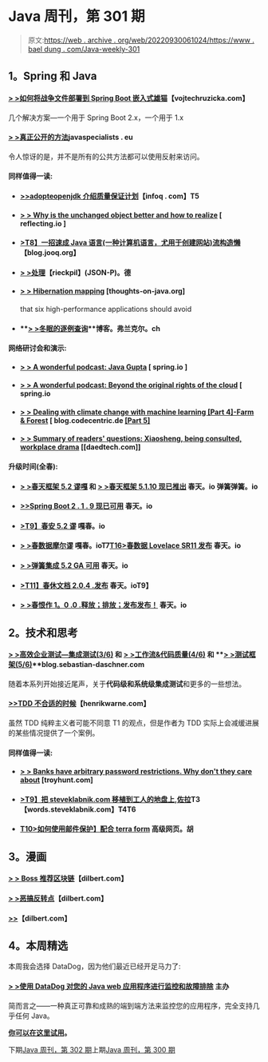 # Java 周刊，第 301 期

> 原文:[https://web . archive . org/web/20220930061024/https://www . bael dung . com/Java-weekly-301](https://web.archive.org/web/20220930061024/https://www.baeldung.com/java-weekly-301)

## **1。Spring 和 Java**

#### **[> >如何将战争文件部署到 Spring Boot 嵌入式雄猫](https://web.archive.org/web/20220701011107/https://www.vojtechruzicka.com/spring-boot-add-war-to-embedded-tomcat/)**【vojtechruzicka.com】

几个解决方案—一个用于 Spring Boot 2.x，一个用于 1.x

#### [**> >真正公开的方法**](https://web.archive.org/web/20220701011107/https://www.javaspecialists.eu/archive/Issue273.html)javaspecialists . eu

令人惊讶的是，并不是所有的公共方法都可以使用反射来访问。

#### **同样值得一读:**

*   #### [**>>adopteopenjdk 介绍质量保证计划**](https://web.archive.org/web/20220701011107/https://www.infoq.com/news/2019/09/adoptopenjdk-quality/?utm_campaign=infoq_content&utm_source=infoq&utm_medium=feed&utm_term=Java)【infoq . com】T5

*   #### **[> > Why is the unchanged object better and how to realize](https://web.archive.org/web/20220701011107/https://reflectoring.io/java-immutables/)** [ reflecting.io ]

*   #### **[>T8】一招速成 Java 语言(一种计算机语言，尤用于创建网站)流构造懒](https://web.archive.org/web/20220701011107/https://blog.jooq.org/2019/09/30/a-quick-trick-to-make-a-java-stream-construction-lazy/)** 【blog.jooq.org】

*   #### **[> >处理](https://web.archive.org/web/20220701011107/https://rieckpil.de/whatis-json-processing-json-p/)**【rieckpil】(JSON-P)。德

*   #### **[> > Hibernation mapping](https://web.archive.org/web/20220701011107/https://thoughts-on-java.org/6-hibernate-mappings-you-should-avoid-for-high-performance-applications/)** [thoughts-on-java.org]

    that six high-performance applications should avoid
*   #### **[> >冬眠的逐例查询](https://web.archive.org/web/20220701011107/https://blog.frankel.ch/hibernate-query-by-example/)**博客。弗兰克尔。ch

#### **网络研讨会和演示:**

*   #### **[> > A wonderful podcast: Java Gupta](https://web.archive.org/web/20220701011107/https://spring.io/blog/2019/09/27/a-bootiful-podcast-java-champion-and-jetbrains-developer-advocate-mala-gupta)** [ spring.io ]

*   #### **[> > A wonderful podcast: Beyond the original rights of the cloud](https://web.archive.org/web/20220701011107/https://www.infoq.com/presentations/opa-spring-boot-hocon/)** [ spring.io

*   #### **[> > Dealing with climate change with machine learning [Part 4]-Farm & Forest](https://web.archive.org/web/20220701011107/https://blog.codecentric.de/en/2019/09/tackling-climate-change-with-machine-learning-farms-forests/)** [ blog.codecentric.de **[[Part 5]](https://web.archive.org/web/20220701011107/https://blog.codecentric.de/en/2019/09/tackling-climate-change-with-machine-learning-industry-carbon-dioxide-removal/)**

*   #### [**> > Summary of readers' questions: Xiaosheng, being consulted, workplace drama**](https://web.archive.org/web/20220701011107/https://daedtech.com/reader-question-round-up-niches-being-consultative-and-career-plays/) [[daedtech.com]]

#### **升级时间(全春):**

*   #### [**> >春天框架 5.2 谬嘎**](https://web.archive.org/web/20220701011107/https://spring.io/blog/2019/09/30/spring-framework-5-2-goes-ga) 和 [**> >春天框架 5.1.10 现已推出**](https://web.archive.org/web/20220701011107/https://spring.io/blog/2019/09/28/spring-framework-5-1-10-available-now) 春天。io 弹簧弹簧。io

*   #### **[>>Spring Boot 2 . 1 . 9 现已可用](https://web.archive.org/web/20220701011107/https://spring.io/blog/2019/10/02/spring-boot-2-1-9-available-now)** 春天。io

*   #### **[>T9】春安 5.2 谬](https://web.archive.org/web/20220701011107/https://spring.io/blog/2019/10/01/spring-security-5-2-goes-ga)** 嘎春。io

*   #### **[> >春数据摩尔谬](https://web.archive.org/web/20220701011107/https://spring.io/blog/2019/10/01/spring-data-moore-goes-ga)** 嘎春。ioT7[T16>春数据 Lovelace SR11 发布](https://web.archive.org/web/20220701011107/https://spring.io/blog/2019/09/30/spring-data-lovelace-sr11-released) 春天。io

*   #### **[> >弹簧集成 5.2 GA 可用](https://web.archive.org/web/20220701011107/https://spring.io/blog/2019/10/02/spring-integration-5-2-ga-available)** 春天。io

*   #### **[**>T11】春休文档 2.0.4 .发布**](https://web.archive.org/web/20220701011107/https://spring.io/blog/2019/09/30/spring-rest-docs-2-0-4-release)** 春天。ioT9】

*   #### **[> >春恨作 1。0 .0 .释放；排放；发布发布！](https://web.archive.org/web/20220701011107/https://spring.io/blog/2019/09/30/spring-hateoas-1-0-0-release-is-released)** 春天。io

## **2。技术和思考**

#### **[> >高效企业测试—集成测试(3/6)](https://web.archive.org/web/20220701011107/https://blog.sebastian-daschner.com/entries/thoughts-on-efficient-testing-integration)** 和 **[> >工作流&代码质量(4/6)](https://web.archive.org/web/20220701011107/https://blog.sebastian-daschner.com/entries/thoughts-on-efficient-testing-workflows)** 和 **[> >测试框架(5/6)](https://web.archive.org/web/20220701011107/https://blog.sebastian-daschner.com/entries/thoughts-on-efficient-testing-frameworks)**blog.sebastian-daschner.com

随着本系列开始接近尾声，关于**代码级和系统级集成测试**和更多的一些想法。

#### **[>>TDD 不合适的时候](https://web.archive.org/web/20220701011107/https://henrikwarne.com/2019/09/29/when-tdd-is-not-a-good-fit/)**【henrikwarne.com】

虽然 TDD 纯粹主义者可能不同意 T1 的观点，但是作者为 TDD 实际上会减缓进展的某些情况提供了一个案例。

#### **同样值得一读:**

*   #### [**> > Banks have arbitrary password restrictions. Why don't they care about**](https://web.archive.org/web/20220701011107/https://www.troyhunt.com/banks-arbitrary-password-restrictions-and-why-they-dont-matter/) [troyhunt.com]

*   #### **[>T9】把 steveklabnik.com 移植到工人的地盘上,佐拉](https://web.archive.org/web/20220701011107/https://words.steveklabnik.com/porting-steveklabnik-com-to-workers-sites-and-zola)T3【words.steveklabnik.com】T4T6**

*   #### [**T10>如何使用邮件保护】配合 terra form**](https://web.archive.org/web/20220701011107/https://advancedweb.hu/2019/10/01/lambda_edge_terraform/) 高级网页。胡

## **3。漫画**

#### **[> > Boss 推荐区块链](https://web.archive.org/web/20220701011107/https://dilbert.com/strip/2019-09-29)**【dilbert.com】

#### **[> >恶搞反转点](https://web.archive.org/web/20220701011107/https://dilbert.com/strip/2019-10-02)**【dilbert.com】

#### **[>>](https://web.archive.org/web/20220701011107/https://dilbert.com/strip/2001-01-03)**【dilbert.com】

## **4。本周精选**

本周我会选择 DataDog，因为他们最近已经开足马力了:

#### **[> >使用 DataDog 对您的 Java web 应用程序进行监控和故障排除](/web/20220701011107/https://www.baeldung.com/datadog)** 主办

简而言之——一种真正可靠和成熟的端到端方法来监控您的应用程序，完全支持几乎任何 Java。

**[你可以在这里试用](/web/20220701011107/https://www.baeldung.com/datadog)。**

下期[Java 周刊，第 302 期](/web/20220701011107/https://www.baeldung.com/java-weekly-302)上期[Java 周刊，第 300 期](/web/20220701011107/https://www.baeldung.com/java-weekly-300)